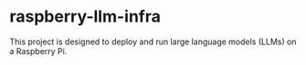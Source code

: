 # raspberry-llm-infra
This project is designed to deploy and run large language models (LLMs) on a Raspberry Pi.
